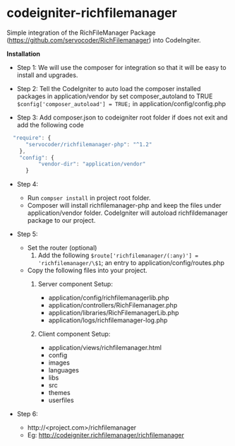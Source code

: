 # codeigniter-richfilemanager
Simple integration of the RichFileManager Package
(<https://github.com/servocoder/RichFilemanager>) into CodeIngiter.

**Installation**

-   Step 1: We will use the composer for integration so that it will be easy to install and upgrades.

-   Step 2: Tell the CodeIgniter to auto load the composer installed packages in application/vendor by set composer_autoland to TRUE
        `$config['composer_autoload'] = TRUE;` in application/config/config.php

-   Step 3: Add composer.json to codeigniter root folder if does not exit and add the following code
```javascript
  "require": {		
      "servocoder/richfilemanager-php": "^1.2"
    },
    "config": {
          "vendor-dir": "application/vendor"        
      }	
```        
	
-   Step 4:
    -   Run `compser install` in project root folder. 
    -   Composer will install richfilemanager-php and keep the files under
        application/vendor folder. CodeIgniter will autoload richfildemanager
        package to our project.

-   Step 5:
    -   Set the router (optional)
        1.  Add the following `$route['richfilemanager/(:any)'] =
            'richfilemanager/\$1`; an entry to application/config/routes.php
    -   Copy the following files into your project.
        1.  Server component Setup:
            -   application/config/richfilemanagerlib.php
            -   application/controllers/RichFilemanager.php                   
            -   application/libraries/RichFilemanagerLib.php
	          -   application/logs/richfilemanager-log.php  

        2.  Client component Setup:
            -   application/views/richfilemanager.html
            -   config
            -   images
            -   languages
            -   libs
            -   src
            -   themes
            -   userfiles

-   Step 6:
    -   http://<project.com>/richfilemanager
    -   Eg: http://codeigniter.richfilemanager/richfilemanager
